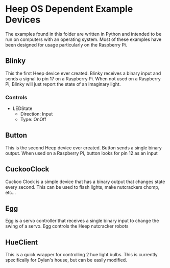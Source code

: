 # Heep OS Dependent Example Devices

The examples found in this folder are written in Python and intended to be run on computers with an operating system. Most of these examples have been designed for usage particularly on the Raspberry Pi.

## Blinky

This the first Heep device ever created. Blinky receives a binary input and sends a signal to pin 17 on a Raspberry Pi. When not used on a Raspberry Pi, Blinky will just report the state of an imaginary light.

### Controls

* LEDState
	* Direction: Input
	* Type: OnOff

## Button

This is the second Heep device ever created. Button sends a single binary output. When used on a Raspberry Pi, button looks for pin 12 as an input

## CuckooClock

Cuckoo Clock is a simple device that has a binary output that changes state every second. This can be used to flash lights, make nutcrackers chomp, etc...

## Egg

Egg is a servo controller that receives a single binary input to change the swing of a servo. Egg controls the Heep nutcracker robots

## HueClient

This is a quick wrapper for controlling 2 hue light bulbs. This is currently specifically for Dylan's house, but can be easily modified.
